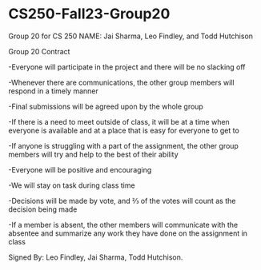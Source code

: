 # CS250-Fall23-Group20
Group 20 for CS 250
NAME: Jai Sharma, Leo Findley, and Todd Hutchison



Group 20 Contract

-Everyone will participate in the project and there will be no slacking off

-Whenever there are communications, the other group members will respond in a timely manner

-Final submissions will be agreed upon by the whole group

-If there is a need to meet outside of class, it will be at a time when everyone is available and at a place that is easy for everyone to get to

-If anyone is struggling with a part of the assignment, the other group members will try and help to the best of their ability

-Everyone will be positive and encouraging

-We will stay on task during class time

-Decisions will be made by vote, and ⅔ of the votes will count as the decision being made

-If a member is absent, the other members will communicate with the absentee and summarize any work they have done on the assignment in class

Signed By: Leo Findley, Jai Sharma, Todd Hutchison.

